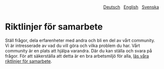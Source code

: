 <p align="right" role="navigation"><a href="CONTRIBUTING-de.md">Deutsch</a> &nbsp; <a href="CONTRIBUTING.md">English</a> &nbsp; <a href="CONTRIBUTING-sv.md">Svenska</a></p>

# Riktlinjer för samarbete

Ställ frågor, dela erfarenheter med andra och bli en del av vårt community. Vi är intresserade av vad du vill göra och vilka problem du har. Vårt community är en plats att hjälpa varandra. Där du kan ställa och svara på frågor. För att säkerställa att detta är en bra arbetsmiljö för alla, [läs våra riktlinjer för samarbete](https://datenstrom.se/sv/yellow/help/contributing-guidelines).
